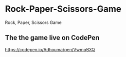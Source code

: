 # Rock-Paper-Scissors-Game
Rock, Paper, Scissors Game

## The the game live on CodePen
https://codepen.io/Adhouma/pen/VwmqBXQ
